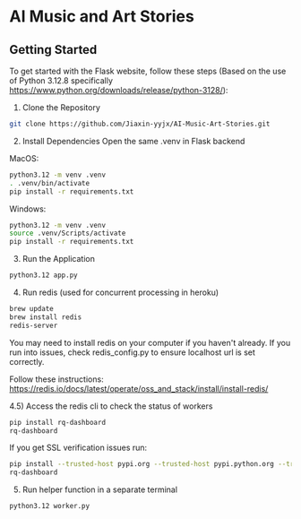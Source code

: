 # AI Music and Art Stories

## Getting Started
To get started with the Flask website, follow these steps (Based on the use of Python 3.12.8 specifically https://www.python.org/downloads/release/python-3128/):
1) Clone the Repository
```bash
git clone https://github.com/Jiaxin-yyjx/AI-Music-Art-Stories.git
```

2) Install Dependencies
Open the same .venv in Flask backend

MacOS:
```bash
python3.12 -m venv .venv
. .venv/bin/activate
pip install -r requirements.txt
```
Windows:
```bash
python3.12 -m venv .venv
source .venv/Scripts/activate
pip install -r requirements.txt
```

3) Run the Application
```bash
python3.12 app.py
```

4) Run redis (used for concurrent processing in heroku)
```bash
brew update
brew install redis
redis-server
```
You may need to install redis on your computer if you haven't already. If you run into issues, check redis_config.py to ensure localhost url is set correctly.

Follow these instructions: https://redis.io/docs/latest/operate/oss_and_stack/install/install-redis/

4.5) Access the redis cli to check the status of workers
```bash
pip install rq-dashboard
rq-dashboard
```
If you get SSL verification issues run: 
```bash
pip install --trusted-host pypi.org --trusted-host pypi.python.org --trusted-host=files.pythonhosted.org rq-dashboard
rq-dashboard
```


5) Run helper function in a separate terminal
```bash
python3.12 worker.py
```


